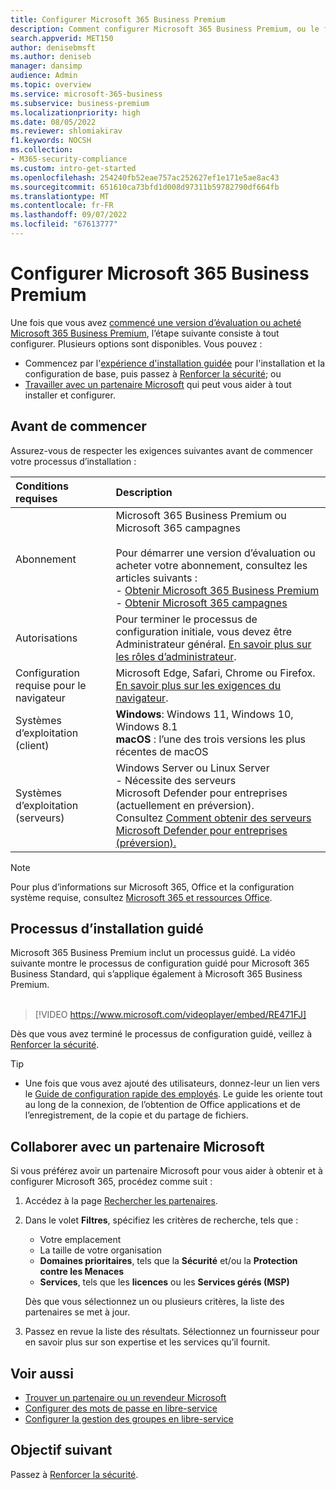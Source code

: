 ```yaml
---
title: Configurer Microsoft 365 Business Premium
description: Comment configurer Microsoft 365 Business Premium, ou le faire via un fournisseur de solutions.
search.appverid: MET150
author: denisebmsft
ms.author: deniseb
manager: dansimp
audience: Admin
ms.topic: overview
ms.service: microsoft-365-business
ms.subservice: business-premium
ms.localizationpriority: high
ms.date: 08/05/2022
ms.reviewer: shlomiakirav
f1.keywords: NOCSH
ms.collection:
- M365-security-compliance
ms.custom: intro-get-started
ms.openlocfilehash: 254240fb52eae757ac252627ef1e171e5ae8ac43
ms.sourcegitcommit: 651610ca73bfd1d008d97311b59782790df664fb
ms.translationtype: MT
ms.contentlocale: fr-FR
ms.lasthandoff: 09/07/2022
ms.locfileid: "67613777"
---
```

# <a name="set-up-microsoft-365-business-premium"></a>Configurer Microsoft 365 Business Premium

Une fois que vous avez [commencé une version d’évaluation ou acheté Microsoft 365 Business Premium](get-microsoft-365-business-premium.md), l’étape suivante consiste à tout configurer. Plusieurs options sont disponibles. Vous pouvez :

- Commencez par l'[expérience d'installation guidée](m365bp-setup.md#guided-setup-process) pour l'installation et la configuration de base, puis passez à [Renforcer la sécurité](m365bp-security-overview.md); ou
- [Travailler avec un partenaire Microsoft](m365bp-setup.md#work-with-a-microsoft-partner) qui peut vous aider à tout installer et configurer.

## <a name="before-you-begin"></a>Avant de commencer

Assurez-vous de respecter les exigences suivantes avant de commencer votre processus d’installation :

| Conditions requises | Description |
|:---|:---|
| Abonnement | Microsoft 365 Business Premium ou Microsoft 365 campagnes <br/><br/> Pour démarrer une version d’évaluation ou acheter votre abonnement, consultez les articles suivants : <br/>- [Obtenir Microsoft 365 Business Premium](get-microsoft-365-business-premium.md)<br/>- [Obtenir Microsoft 365 campagnes](get-microsoft-365-campaigns.md) |
| Autorisations  | Pour terminer le processus de configuration initiale, vous devez être Administrateur général. [En savoir plus sur les rôles d’administrateur](../admin/add-users/about-admin-roles.md). |
| Configuration requise pour le navigateur | Microsoft Edge, Safari, Chrome ou Firefox. [En savoir plus sur les exigences du navigateur](https://www.microsoft.com/microsoft-365/microsoft-365-and-office-resources#coreui-heading-uyetipy).  |
| Systèmes d’exploitation (client) | **Windows**: Windows 11, Windows 10, Windows 8.1<br/>**macOS** : l’une des trois versions les plus récentes de macOS 
| Systèmes d’exploitation (serveurs) | Windows Server ou Linux Server <br/>- Nécessite des serveurs Microsoft Defender pour entreprises (actuellement en préversion).<br/>Consultez [Comment obtenir des serveurs Microsoft Defender pour entreprises (préversion).](../security/defender-business/get-defender-business-servers.md)  |

> [!NOTE]
> Pour plus d’informations sur Microsoft 365, Office et la configuration système requise, consultez [Microsoft 365 et ressources Office](https://www.microsoft.com/microsoft-365/microsoft-365-and-office-resources).

## <a name="guided-setup-process"></a>Processus d’installation guidé

Microsoft 365 Business Premium inclut un processus guidé. La vidéo suivante montre le processus de configuration guidé pour Microsoft 365 Business Standard, qui s’applique également à Microsoft 365 Business Premium. <br/><br/>

> [!VIDEO https://www.microsoft.com/videoplayer/embed/RE471FJ]

Dès que vous avez terminé le processus de configuration guidé, veillez à [Renforcer la sécurité](m365bp-security-overview.md).

> [!TIP]
> - Une fois que vous avez ajouté des utilisateurs, donnez-leur un lien vers le [Guide de configuration rapide des employés](../admin/setup/employee-quick-setup.md). Le guide les oriente tout au long de la connexion, de l’obtention de Office applications et de l’enregistrement, de la copie et du partage de fichiers.


## <a name="work-with-a-microsoft-partner"></a>Collaborer avec un partenaire Microsoft

Si vous préférez avoir un partenaire Microsoft pour vous aider à obtenir et à configurer Microsoft 365, procédez comme suit :

1. Accédez à la page [Rechercher les partenaires](https://appsource.microsoft.com/marketplace/partner-dir).

2. Dans le volet **Filtres**, spécifiez les critères de recherche, tels que :

   - Votre emplacement
   - La taille de votre organisation
   - **Domaines prioritaires**, tels que la **Sécurité** et/ou la **Protection contre les Menaces** 
   - **Services**, tels que les **licences** ou les **Services gérés (MSP)**

   Dès que vous sélectionnez un ou plusieurs critères, la liste des partenaires se met à jour.

3. Passez en revue la liste des résultats. Sélectionnez un fournisseur pour en savoir plus sur son expertise et les services qu’il fournit.

## <a name="see-also"></a>Voir aussi

- [Trouver un partenaire ou un revendeur Microsoft](../admin/manage/find-your-partner-or-reseller.md)
- [Configurer des mots de passe en libre-service](../admin/add-users/let-users-reset-passwords.md)
- [Configurer la gestion des groupes en libre-service](/azure/active-directory/enterprise-users/groups-self-service-management)

## <a name="next-objective"></a>Objectif suivant

Passez à [Renforcer la sécurité](m365bp-security-overview.md).
